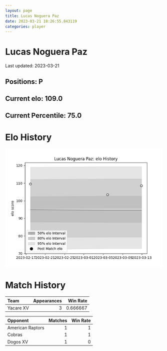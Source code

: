 ```yaml
---  
layout: page  
title: Lucas Noguera Paz  
date: 2023-03-21 18:26:55.843119  
categories: player  
---
```

# Lucas Noguera Paz


Last updated: 2023-03-21
## Positions: P

## Current elo: 109.0

## Current Percentile: 75.0

# Elo History


![elo history](history_LucasNogueraPaz.png)
# Match History


| Team      |   Appearances |   Win Rate |
|:----------|--------------:|-----------:|
| Yacare XV |             3 |   0.666667 |

| Opponent         |   Matches |   Win Rate |
|:-----------------|----------:|-----------:|
| American Raptors |         1 |          1 |
| Cobras           |         1 |          1 |
| Dogos XV         |         1 |          0 |